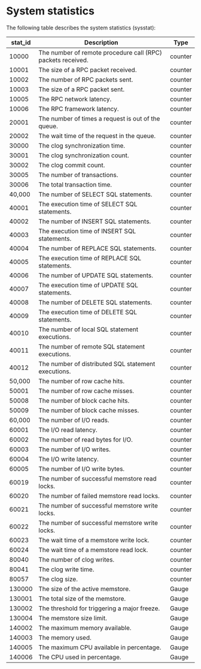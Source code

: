 System statistics 
======================================



The following table describes the system statistics (sysstat):


| **stat_id** |                       **Description**                       | **Type** |
|-------------|-------------------------------------------------------------|----------|
| 10000       | The number of remote procedure call (RPC) packets received. | counter  |
| 10001       | The size of a RPC packet received.                          | counter  |
| 10002       | The number of RPC packets sent.                             | counter  |
| 10003       | The size of a RPC packet sent.                              | counter  |
| 10005       | The RPC network latency.                                    | counter  |
| 10006       | The RPC framework latency.                                  | counter  |
| 20001       | The number of times a request is out of the queue.          | counter  |
| 20002       | The wait time of the request in the queue.                  | counter  |
| 30000       | The clog synchronization time.                              | counter  |
| 30001       | The clog synchronization count.                             | counter  |
| 30002       | The clog commit count.                                      | counter  |
| 30005       | The number of transactions.                                 | counter  |
| 30006       | The total transaction time.                                 | counter  |
| 40,000      | The number of SELECT SQL statements.                        | counter  |
| 40001       | The execution time of SELECT SQL statements.                | counter  |
| 40002       | The number of INSERT SQL statements.                        | counter  |
| 40003       | The execution time of INSERT SQL statements.                | counter  |
| 40004       | The number of REPLACE SQL statements.                       | counter  |
| 40005       | The execution time of REPLACE SQL statements.               | counter  |
| 40006       | The number of UPDATE SQL statements.                        | counter  |
| 40007       | The execution time of UPDATE SQL statements.                | counter  |
| 40008       | The number of DELETE SQL statements.                        | counter  |
| 40009       | The execution time of DELETE SQL statements.                | counter  |
| 40010       | The number of local SQL statement executions.               | counter  |
| 40011       | The number of remote SQL statement executions.              | counter  |
| 40012       | The number of distributed SQL statement executions.         | counter  |
| 50,000      | The number of row cache hits.                               | counter  |
| 50001       | The number of row cache misses.                             | counter  |
| 50008       | The number of block cache hits.                             | counter  |
| 50009       | The number of block cache misses.                           | counter  |
| 60,000      | The number of I/O reads.                                    | counter  |
| 60001       | The I/O read latency.                                       | counter  |
| 60002       | The number of read bytes for I/O.                           | counter  |
| 60003       | The number of I/O writes.                                   | counter  |
| 60004       | The I/O write latency.                                      | counter  |
| 60005       | The number of I/O write bytes.                              | counter  |
| 60019       | The number of successful memstore read locks.               | counter  |
| 60020       | The number of failed memstore read locks.                   | counter  |
| 60021       | The number of successful memstore write locks.              | counter  |
| 60022       | The number of successful memstore write locks.              | counter  |
| 60023       | The wait time of a memstore write lock.                     | counter  |
| 60024       | The wait time of a memstore read lock.                      | counter  |
| 80040       | The number of clog writes.                                  | counter  |
| 80041       | The clog write time.                                        | counter  |
| 80057       | The clog size.                                              | counter  |
| 130000      | The size of the active memstore.                            | Gauge    |
| 130001      | The total size of the memstore.                             | Gauge    |
| 130002      | The threshold for triggering a major freeze.                | Gauge    |
| 130004      | The memstore size limit.                                    | Gauge    |
| 140002      | The maximum memory available.                               | Gauge    |
| 140003      | The memory used.                                            | Gauge    |
| 140005      | The maximum CPU available in percentage.                    | Gauge    |
| 140006      | The CPU used in percentage.                                 | Gauge    |



